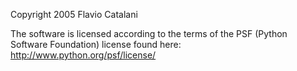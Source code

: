 Copyright 2005 Flavio Catalani

The software is licensed according to the terms of the PSF (Python Software Foundation) license found here: http://www.python.org/psf/license/